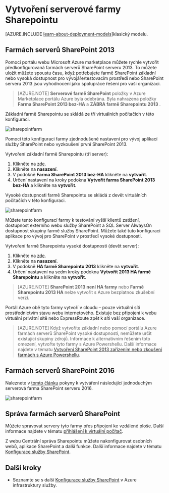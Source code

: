 <properties
    pageTitle="Vytvoření serverové farmy Sharepointu | Microsoft Azure"
    description="Rychle vytvořte novou farmu SharePoint 2013 nebo SharePoint 2016 v Azure."
    services="virtual-machines-windows"
    documentationCenter=""
    authors="JoeDavies-MSFT"
    manager="timlt"
    editor=""
    tags="azure-resource-manager"/>

<tags
    ms.service="virtual-machines-windows"
    ms.workload="infrastructure-services"
    ms.tgt_pltfrm="vm-windows"
    ms.devlang="na"
    ms.topic="article"
    ms.date="09/30/2016"
    ms.author="josephd"/>

# <a name="create-sharepoint-server-farms"></a>Vytvoření serverové farmy Sharepointu

[AZURE.INCLUDE [learn-about-deployment-models](../../includes/learn-about-deployment-models-rm-include.md)]klasický modelu.

## <a name="sharepoint-2013-farms"></a>Farmách serverů SharePoint 2013

Pomocí portálu webu Microsoft Azure marketplace můžete rychle vytvořit předkonfigurovaná farmách serverů SharePoint serveru 2013. To můžete uložit můžete spoustu času, když potřebujete farmě SharePoint základní nebo vysoká dostupnost pro vývojáře/testovacím prostředí nebo SharePoint serveru 2013 jsou vyhodnocení jako spolupráce řešení pro vaši organizaci.

> [AZURE.NOTE] **Serverové farmě SharePoint** položky v Azure Marketplace portálu Azure byla odebrána. Byla nahrazena položky **Farma SharePoint 2013 bez-HA** a **ZÁBRA farmě Sharepointu 2013** .

Základní farmě Sharepointu se skládá ze tří virtuálních počítačích v této konfiguraci.

![sharepointfarm](./media/virtual-machines-windows-sharepoint-farm/Non-HAFarm.png)

Pomocí této konfiguraci farmy zjednodušené nastavení pro vývoj aplikací služby SharePoint nebo vyzkoušení první SharePoint 2013.

Vytvoření základní farmě Sharepointu (tři server):

1. Klikněte na [zde](https://azure.microsoft.com/marketplace/partners/sharepoint2013/sharepoint2013farmsharepoint2013-nonha/).
2. Klikněte na **nasazení**.
3. V podokně **Farma SharePoint 2013 bez-HA** klikněte na **vytvořit**.
4. Určení nastavení na kroky podokna **Vytvořit farma SharePoint 2013 bez-HA** a klikněte na **vytvořit**.

Vysoké dostupnosti farmě Sharepointu se skládá z devět virtuálních počítačích v této konfiguraci.

![sharepointfarm](./media/virtual-machines-windows-sharepoint-farm/HAFarm.png)

Můžete tento konfigurací farmy k testování vyšší klientů zatížení, dostupnost externího webu služby SharePoint a SQL Server AlwaysOn dostupnost skupiny farmě služby SharePoint. Můžete také tuto konfiguraci aplikace pro vývoj pro SharePoint v prostředí vysoké dostupnosti.

Vytvoření farmě Sharepointu vysoké dostupnosti (devět server):

1. Klikněte na [zde](https://azure.microsoft.com/marketplace/partners/sharepoint2013/sharepoint2013farmsharepoint2013-ha/).
2. Klikněte na **nasazení**.
3. V podokně **HA farmě Sharepointu 2013** klikněte na **vytvořit**.
4. Určení nastavení na sedm kroky podokna **Vytvořit 2013 HA farmě Sharepointu** a klikněte na **vytvořit**.

> [AZURE.NOTE] **SharePoint 2013 není HA farmy** nebo **Farmě Sharepointu 2013 HA** nelze vytvořit s Azure bezplatnou zkušební verzi.

Portál Azure obě tyto farmy vytvoří v cloudu – pouze virtuální síti prostřednictvím stavu webu internetového. Existuje bez připojení k webu virtuální privátní sítě nebo ExpressRoute zpět k síti vaší organizace.

> [AZURE.NOTE] Když vytvoříte základní nebo pomocí portálu Azure farmách serverů SharePoint vysoké dostupnosti, nemůžete určit existující skupiny zdrojů. Informace k alternativním řešením toto omezení, vytvořte tyto farmy s Azure Powershellu. Další informace najdete v tématu [Vytvoření SharePoint 2013 zařízením nebo zkoušení farmách s Azure Powershellu](https://technet.microsoft.com/library/mt743093.aspx#powershell).

## <a name="sharepoint-2016-farms"></a>Farmách serverů SharePoint 2016

Naleznete v [tomto článku](https://technet.microsoft.com/library/mt723354.aspx) pokyny k vytváření následující jednoduchým serverová farma SharePoint serveru 2016.

![sharepointfarm](./media/virtual-machines-windows-sharepoint-farm/SP2016Farm.png)

## <a name="managing-the-sharepoint-farms"></a>Správa farmách serverů SharePoint

Můžete spravovat servery tyto farmy přes připojení ke vzdálené ploše. Další informace najdete v tématu [přihlášení k virtuální počítač](virtual-machines-windows-hero-tutorial.md#log-on-to-the-virtual-machine).

Z webu Centrální správa Sharepointu můžete nakonfigurovat osobních webů, aplikace SharePoint a další funkce. Další informace najdete v tématu [Konfigurace služby SharePoint](http://technet.microsoft.com/library/ee836142.aspx).

## <a name="next-steps"></a>Další kroky

- Seznamte se s další [Konfigurace služby SharePoint](https://technet.microsoft.com/library/dn635309.aspx) v Azure infrastruktury služby.

